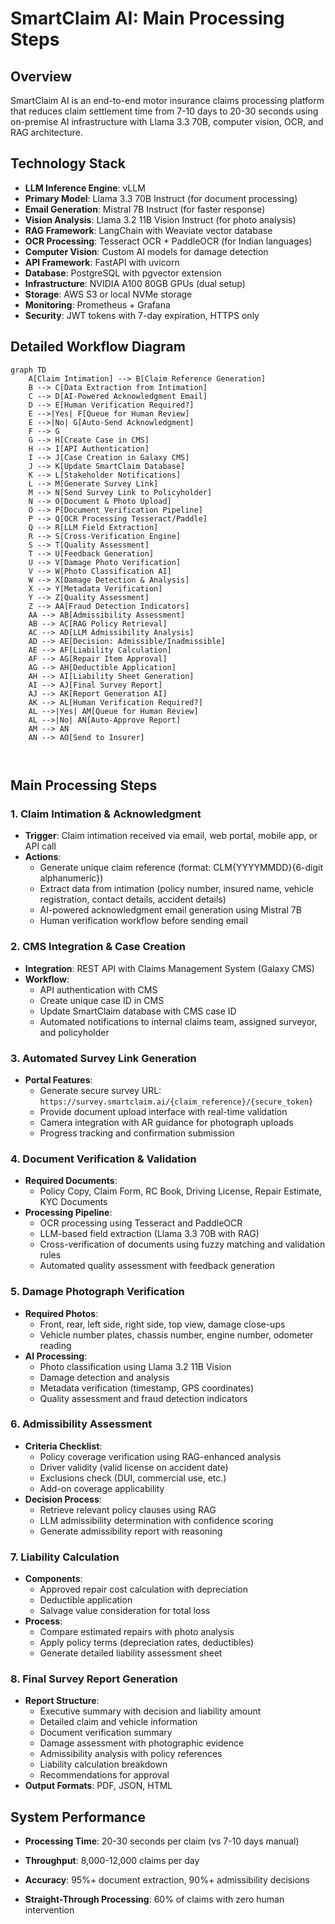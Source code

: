 # SmartClaim AI: Main Processing Steps

## Overview
SmartClaim AI is an end-to-end motor insurance claims processing platform that reduces claim settlement time from 7-10 days to 20-30 seconds using on-premise AI infrastructure with Llama 3.3 70B, computer vision, OCR, and RAG architecture.

## Technology Stack
- **LLM Inference Engine**: vLLM
- **Primary Model**: Llama 3.3 70B Instruct (for document processing)
- **Email Generation**: Mistral 7B Instruct (for faster response)
- **Vision Analysis**: Llama 3.2 11B Vision Instruct (for photo analysis)
- **RAG Framework**: LangChain with Weaviate vector database
- **OCR Processing**: Tesseract OCR + PaddleOCR (for Indian languages)
- **Computer Vision**: Custom AI models for damage detection
- **API Framework**: FastAPI with uvicorn
- **Database**: PostgreSQL with pgvector extension
- **Infrastructure**: NVIDIA A100 80GB GPUs (dual setup)
- **Storage**: AWS S3 or local NVMe storage
- **Monitoring**: Prometheus + Grafana
- **Security**: JWT tokens with 7-day expiration, HTTPS only

## Detailed Workflow Diagram
```mermaid
graph TD
    A[Claim Intimation] --> B[Claim Reference Generation]
    B --> C[Data Extraction from Intimation]
    C --> D[AI-Powered Acknowledgment Email]
    D --> E[Human Verification Required?]
    E -->|Yes| F[Queue for Human Review]
    E -->|No| G[Auto-Send Acknowledgment]
    F --> G
    G --> H[Create Case in CMS]
    H --> I[API Authentication]
    I --> J[Case Creation in Galaxy CMS]
    J --> K[Update SmartClaim Database]
    K --> L[Stakeholder Notifications]
    L --> M[Generate Survey Link]
    M --> N[Send Survey Link to Policyholder]
    N --> O[Document & Photo Upload]
    O --> P[Document Verification Pipeline]
    P --> Q[OCR Processing Tesseract/Paddle]
    Q --> R[LLM Field Extraction]
    R --> S[Cross-Verification Engine]
    S --> T[Quality Assessment]
    T --> U[Feedback Generation]
    U --> V[Damage Photo Verification]
    V --> W[Photo Classification AI]
    W --> X[Damage Detection & Analysis]
    X --> Y[Metadata Verification]
    Y --> Z[Quality Assessment]
    Z --> AA[Fraud Detection Indicators]
    AA --> AB[Admissibility Assessment]
    AB --> AC[RAG Policy Retrieval]
    AC --> AD[LLM Admissibility Analysis]
    AD --> AE[Decision: Admissible/Inadmissible]
    AE --> AF[Liability Calculation]
    AF --> AG[Repair Item Approval]
    AG --> AH[Deductible Application]
    AH --> AI[Liability Sheet Generation]
    AI --> AJ[Final Survey Report]
    AJ --> AK[Report Generation AI]
    AK --> AL[Human Verification Required?]
    AL -->|Yes| AM[Queue for Human Review]
    AL -->|No| AN[Auto-Approve Report]
    AM --> AN
    AN --> AO[Send to Insurer]
    
 
```

## Main Processing Steps

### 1. Claim Intimation & Acknowledgment
- **Trigger**: Claim intimation received via email, web portal, mobile app, or API call
- **Actions**:
  - Generate unique claim reference (format: CLM{YYYYMMDD}{6-digit alphanumeric})
  - Extract data from intimation (policy number, insured name, vehicle registration, contact details, accident details)
  - AI-powered acknowledgment email generation using Mistral 7B
  - Human verification workflow before sending email

### 2. CMS Integration & Case Creation
- **Integration**: REST API with Claims Management System (Galaxy CMS)
- **Workflow**:
  - API authentication with CMS
  - Create unique case ID in CMS
  - Update SmartClaim database with CMS case ID
  - Automated notifications to internal claims team, assigned surveyor, and policyholder

### 3. Automated Survey Link Generation
- **Portal Features**:
  - Generate secure survey URL: `https://survey.smartclaim.ai/{claim_reference}/{secure_token}`
  - Provide document upload interface with real-time validation
  - Camera integration with AR guidance for photograph uploads
  - Progress tracking and confirmation submission

### 4. Document Verification & Validation
- **Required Documents**:
  - Policy Copy, Claim Form, RC Book, Driving License, Repair Estimate, KYC Documents
- **Processing Pipeline**:
  - OCR processing using Tesseract and PaddleOCR
  - LLM-based field extraction (Llama 3.3 70B with RAG)
  - Cross-verification of documents using fuzzy matching and validation rules
  - Automated quality assessment with feedback generation

### 5. Damage Photograph Verification
- **Required Photos**:
  - Front, rear, left side, right side, top view, damage close-ups
  - Vehicle number plates, chassis number, engine number, odometer reading
- **AI Processing**:
  - Photo classification using Llama 3.2 11B Vision
  - Damage detection and analysis
  - Metadata verification (timestamp, GPS coordinates)
  - Quality assessment and fraud detection indicators

### 6. Admissibility Assessment
- **Criteria Checklist**:
  - Policy coverage verification using RAG-enhanced analysis
  - Driver validity (valid license on accident date)
  - Exclusions check (DUI, commercial use, etc.)
  - Add-on coverage applicability
- **Decision Process**:
  - Retrieve relevant policy clauses using RAG
  - LLM admissibility determination with confidence scoring
  - Generate admissibility report with reasoning

### 7. Liability Calculation
- **Components**:
  - Approved repair cost calculation with depreciation
  - Deductible application
  - Salvage value consideration for total loss
- **Process**:
  - Compare estimated repairs with photo analysis
  - Apply policy terms (depreciation rates, deductibles)
  - Generate detailed liability assessment sheet

### 8. Final Survey Report Generation
- **Report Structure**:
  - Executive summary with decision and liability amount
  - Detailed claim and vehicle information
  - Document verification summary
  - Damage assessment with photographic evidence
  - Admissibility analysis with policy references
  - Liability calculation breakdown
  - Recommendations for approval
- **Output Formats**: PDF, JSON, HTML

## System Performance
- **Processing Time**: 20-30 seconds per claim (vs 7-10 days manual)
- **Throughput**: 8,000-12,000 claims per day
- **Accuracy**: 95%+ document extraction, 90%+ admissibility decisions

- **Straight-Through Processing**: 60% of claims with zero human intervention
